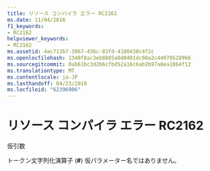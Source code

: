 ```yaml
---
title: リソース コンパイラ エラー RC2162
ms.date: 11/04/2016
f1_keywords:
- RC2162
helpviewer_keywords:
- RC2162
ms.assetid: 4ac713b7-3067-436c-83fd-4180438c4f2c
ms.openlocfilehash: 1348f8ac3eb8885a0d0401dc98a2c44979528966
ms.sourcegitcommit: 0ab61bc3d2b6cfbd52a16c6ab2b97a8ea1864f12
ms.translationtype: MT
ms.contentlocale: ja-JP
ms.lasthandoff: 04/23/2019
ms.locfileid: "62396906"
---
```

# <a name="resource-compiler-error-rc2162"></a>リソース コンパイラ エラー RC2162

仮引数

トークン文字列化演算子 (**#**) 仮パラメーター名ではありません。